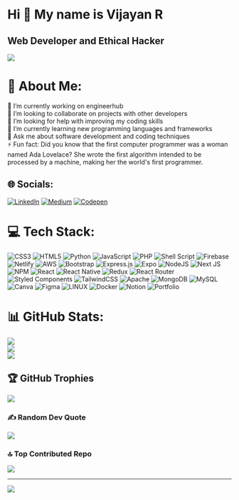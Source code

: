 Hi 👋 My name is Vijayan R
==========================

Web Developer and Ethical Hacker
----------------------------

<!-- Proudly created with GPRM ( https://gprm.itsvg.in ) -->
<a href="https://www.github.com/vijayan108" target="_blank" rel="noreferrer"><img
src="https://img.shields.io/github/followers/vijayan108?logo=github&style=for-the-badge&color=0891b2&labelColor=1c1917" /></a>


# 💫 About Me:
🔭 I’m currently working on engineerhub<br>👯 I’m looking to collaborate on projects with other developers<br>🤝 I’m looking for help with improving my coding skills<br>🌱 I’m currently learning new programming languages and frameworks<br>💬 Ask me about software development and coding techniques<br>⚡ Fun fact: Did you know that the first computer programmer was a woman named Ada Lovelace? She wrote the first algorithm intended to be processed by a machine, making her the world's first programmer.


## 🌐 Socials:
[![LinkedIn](https://img.shields.io/badge/LinkedIn-%230077B5.svg?logo=linkedin&logoColor=white)](https://linkedin.com/in/vijayanr108) [![Medium](https://img.shields.io/badge/Medium-12100E?logo=medium&logoColor=white)](https://medium.com/@@vijayynot108) [![Codepen](https://img.shields.io/badge/Codepen-000000?style=for-the-badge&logo=codepen&logoColor=white)](https://codepen.io/vijayan108) 

# 💻 Tech Stack:
![CSS3](https://img.shields.io/badge/css3-%231572B6.svg?style=for-the-badge&logo=css3&logoColor=white) ![HTML5](https://img.shields.io/badge/html5-%23E34F26.svg?style=for-the-badge&logo=html5&logoColor=white) ![Python](https://img.shields.io/badge/python-3670A0?style=for-the-badge&logo=python&logoColor=ffdd54) ![JavaScript](https://img.shields.io/badge/javascript-%23323330.svg?style=for-the-badge&logo=javascript&logoColor=%23F7DF1E) ![PHP](https://img.shields.io/badge/php-%23777BB4.svg?style=for-the-badge&logo=php&logoColor=white) ![Shell Script](https://img.shields.io/badge/shell_script-%23121011.svg?style=for-the-badge&logo=gnu-bash&logoColor=white) ![Firebase](https://img.shields.io/badge/firebase-%23039BE5.svg?style=for-the-badge&logo=firebase) ![Netlify](https://img.shields.io/badge/netlify-%23000000.svg?style=for-the-badge&logo=netlify&logoColor=#00C7B7) ![AWS](https://img.shields.io/badge/AWS-%23FF9900.svg?style=for-the-badge&logo=amazon-aws&logoColor=white) ![Bootstrap](https://img.shields.io/badge/bootstrap-%23563D7C.svg?style=for-the-badge&logo=bootstrap&logoColor=white) ![Express.js](https://img.shields.io/badge/express.js-%23404d59.svg?style=for-the-badge&logo=express&logoColor=%2361DAFB) ![Expo](https://img.shields.io/badge/expo-1C1E24?style=for-the-badge&logo=expo&logoColor=#D04A37) ![NodeJS](https://img.shields.io/badge/node.js-6DA55F?style=for-the-badge&logo=node.js&logoColor=white) ![Next JS](https://img.shields.io/badge/Next-black?style=for-the-badge&logo=next.js&logoColor=white) ![NPM](https://img.shields.io/badge/NPM-%23000000.svg?style=for-the-badge&logo=npm&logoColor=white) ![React](https://img.shields.io/badge/react-%2320232a.svg?style=for-the-badge&logo=react&logoColor=%2361DAFB) ![React Native](https://img.shields.io/badge/react_native-%2320232a.svg?style=for-the-badge&logo=react&logoColor=%2361DAFB) ![Redux](https://img.shields.io/badge/redux-%23593d88.svg?style=for-the-badge&logo=redux&logoColor=white) ![React Router](https://img.shields.io/badge/React_Router-CA4245?style=for-the-badge&logo=react-router&logoColor=white) ![Styled Components](https://img.shields.io/badge/styled--components-DB7093?style=for-the-badge&logo=styled-components&logoColor=white) ![TailwindCSS](https://img.shields.io/badge/tailwindcss-%2338B2AC.svg?style=for-the-badge&logo=tailwind-css&logoColor=white) ![Apache](https://img.shields.io/badge/apache-%23D42029.svg?style=for-the-badge&logo=apache&logoColor=white) ![MongoDB](https://img.shields.io/badge/MongoDB-%234ea94b.svg?style=for-the-badge&logo=mongodb&logoColor=white) ![MySQL](https://img.shields.io/badge/mysql-%2300f.svg?style=for-the-badge&logo=mysql&logoColor=white) ![Canva](https://img.shields.io/badge/Canva-%2300C4CC.svg?style=for-the-badge&logo=Canva&logoColor=white) 	![Figma](https://img.shields.io/badge/figma-%23F24E1E.svg?style=for-the-badge&logo=figma&logoColor=white) ![LINUX](https://img.shields.io/badge/Linux-FCC624?style=for-the-badge&logo=linux&logoColor=black) ![Docker](https://img.shields.io/badge/docker-%230db7ed.svg?style=for-the-badge&logo=docker&logoColor=white) ![Notion](https://img.shields.io/badge/Notion-%23000000.svg?style=for-the-badge&logo=notion&logoColor=white) ![Portfolio](https://img.shields.io/badge/Portfolio-%23000000.svg?style=for-the-badge&logo=firefox&logoColor=#FF7139)
# 📊 GitHub Stats:
![](https://github-readme-stats.vercel.app/api?username=vijayan108&theme=tokyonight&hide_border=false&include_all_commits=true&count_private=false)<br/>
![](https://github-readme-streak-stats.herokuapp.com/?user=vijayan108&theme=tokyonight&hide_border=false)<br/>
![](https://github-readme-stats.vercel.app/api/top-langs/?username=vijayan108&theme=tokyonight&hide_border=false&include_all_commits=true&count_private=false&layout=compact)

## 🏆 GitHub Trophies
![](https://github-profile-trophy.vercel.app/?username=vijayan108&theme=radical&no-frame=false&no-bg=false&margin-w=4)

### ✍️ Random Dev Quote
![](https://quotes-github-readme.vercel.app/api?type=horizontal&theme=radical)

### 🔝 Top Contributed Repo
![](https://github-contributor-stats.vercel.app/api?username=vijayan108&limit=5&theme=radical&combine_all_yearly_contributions=true)


---
[![](https://visitcount.itsvg.in/api?id=vijayan108&icon=4&color=3)](https://visitcount.itsvg.in)

